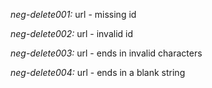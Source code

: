 *neg-delete001:* url - missing id

*neg-delete002:* url - invalid id

*neg-delete003:* url - ends in invalid characters

*neg-delete004:* url - ends in a blank string
